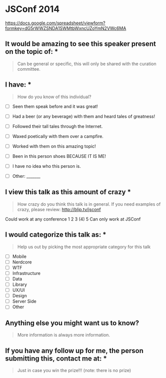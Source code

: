 # JSConf 2014
https://docs.google.com/spreadsheet/viewform?formkey=dG5rWWZSNDA1SWMtbWxncUZoYmN2VWc6MA

## It would be amazing to see this speaker present on the topic of: *
> Can be general or specific, this will only be shared with the curation committee.

## I have: *
> How do you know of this individual?

- [ ] Seen them speak before and it was great!
- [ ] Had a beer (or any beverage) with them and heard tales of greatness!
- [ ] Followed their tall tales through the Internet.
- [ ] Waxed poetically with them over a campfire.
- [ ] Worked with them on this amazing topic!
- [ ] Been in this person shoes BECAUSE IT IS ME!
- [ ] I have no idea who this person is.
- [ ] Other: _______


## I view this talk as this amount of crazy *
> How crazy do you think this talk is in general. If you need examples of crazy, please review: http://blip.tv/jsconf

Could work at any conference   1   2   3   (4)   5   Can only work at JSConf

## I would categorize this talk as: *
> Help us out by picking the most appropriate category for this talk

- [ ] Mobile
- [ ] Nerdcore
- [ ] WTF
- [ ] Infrastructure
- [ ] Data
- [ ] Library
- [ ] UX/UI
- [ ] Design
- [ ] Server Side
- [ ] Other

## Anything else you might want us to know?
> More information is always more information.

## If you have any follow up for me, the person submitting this, contact me at: *
> Just in case you win the prize!!! (note: there is no prize)
